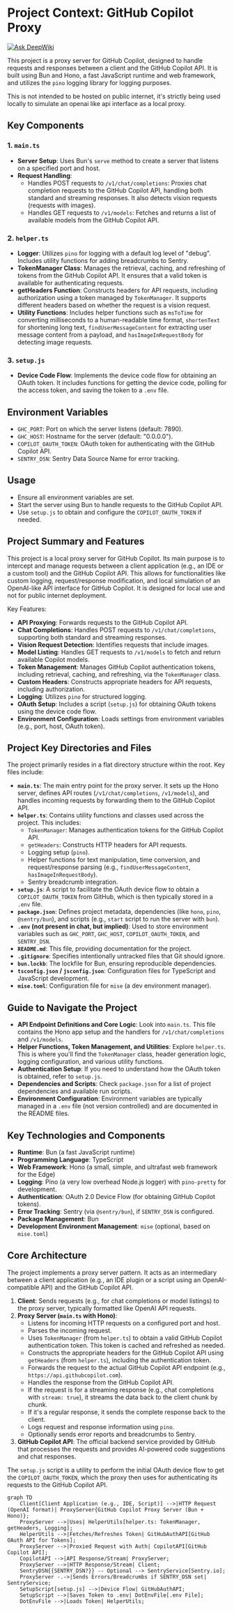 # Project Context: GitHub Copilot Proxy

[![Ask DeepWiki](https://deepwiki.com/badge.svg)](https://deepwiki.com/dcai/github-copilot-proxy)

This project is a proxy server for GitHub Copilot, designed to handle requests and responses between a client and the GitHub Copilot API. It is built using Bun and Hono, a fast JavaScript runtime and web framework, and utilizes the `pino` logging library for logging purposes.

This is not intended to be hosted on public internet, it's strictly being used locally to simulate an openai like api interface as a local proxy.

## Key Components

### 1. `main.ts`

- **Server Setup**: Uses Bun's `serve` method to create a server that listens on a specified port and host.
- **Request Handling**:
  - Handles POST requests to `/v1/chat/completions`: Proxies chat completion requests to the GitHub Copilot API, handling both standard and streaming responses. It also detects vision requests (requests with images).
  - Handles GET requests to `/v1/models`: Fetches and returns a list of available models from the GitHub Copilot API.

### 2. `helper.ts`

- **Logger**: Utilizes `pino` for logging with a default log level of "debug". Includes utility functions for adding breadcrumbs to Sentry.
- **TokenManager Class**: Manages the retrieval, caching, and refreshing of tokens from the GitHub Copilot API. It ensures that a valid token is available for authenticating requests.
- **getHeaders Function**: Constructs headers for API requests, including authorization using a token managed by `TokenManager`. It supports different headers based on whether the request is a vision request.
- **Utility Functions**: Includes helper functions such as `msToTime` for converting milliseconds to a human-readable time format, `shortenText` for shortening long text, `findUserMessageContent` for extracting user message content from a payload, and `hasImageInRequestBody` for detecting image requests.

### 3. `setup.js`

- **Device Code Flow**: Implements the device code flow for obtaining an OAuth token. It includes functions for getting the device code, polling for the access token, and saving the token to a `.env` file.

## Environment Variables

- `GHC_PORT`: Port on which the server listens (default: 7890).
- `GHC_HOST`: Hostname for the server (default: "0.0.0.0").
- `COPILOT_OAUTH_TOKEN`: OAuth token for authenticating with the GitHub Copilot API.
- `SENTRY_DSN`: Sentry Data Source Name for error tracking.

## Usage

- Ensure all environment variables are set.
- Start the server using Bun to handle requests to the GitHub Copilot API.
- Use `setup.js` to obtain and configure the `COPILOT_OAUTH_TOKEN` if needed.

## Project Summary and Features

This project is a local proxy server for GitHub Copilot. Its main purpose is to intercept and manage requests between a client application (e.g., an IDE or a custom tool) and the GitHub Copilot API. This allows for functionalities like custom logging, request/response modification, and local simulation of an OpenAI-like API interface for GitHub Copilot. It is designed for local use and not for public internet deployment.

Key Features:

- **API Proxying**: Forwards requests to the GitHub Copilot API.
- **Chat Completions**: Handles POST requests to `/v1/chat/completions`, supporting both standard and streaming responses.
- **Vision Request Detection**: Identifies requests that include images.
- **Model Listing**: Handles GET requests to `/v1/models` to fetch and return available Copilot models.
- **Token Management**: Manages GitHub Copilot authentication tokens, including retrieval, caching, and refreshing, via the `TokenManager` class.
- **Custom Headers**: Constructs appropriate headers for API requests, including authorization.
- **Logging**: Utilizes `pino` for structured logging.
- **OAuth Setup**: Includes a script (`setup.js`) for obtaining OAuth tokens using the device code flow.
- **Environment Configuration**: Loads settings from environment variables (e.g., port, host, OAuth token).

## Project Key Directories and Files

The project primarily resides in a flat directory structure within the root. Key files include:

- **`main.ts`**: The main entry point for the proxy server. It sets up the Hono server, defines API routes (`/v1/chat/completions`, `/v1/models`), and handles incoming requests by forwarding them to the GitHub Copilot API.
- **`helper.ts`**: Contains utility functions and classes used across the project. This includes:
  - `TokenManager`: Manages authentication tokens for the GitHub Copilot API.
  - `getHeaders`: Constructs HTTP headers for API requests.
  - Logging setup (`pino`).
  - Helper functions for text manipulation, time conversion, and request/response parsing (e.g., `findUserMessageContent`, `hasImageInRequestBody`).
  - Sentry breadcrumb integration.
- **`setup.js`**: A script to facilitate the OAuth device flow to obtain a `COPILOT_OAUTH_TOKEN` from GitHub, which is then typically stored in a `.env` file.
- **`package.json`**: Defines project metadata, dependencies (like `hono`, `pino`, `@sentry/bun`), and scripts (e.g., `start` script to run the server with `bun`).
- **`.env` (not present in chat, but implied)**: Used to store environment variables such as `GHC_PORT`, `GHC_HOST`, `COPILOT_OAUTH_TOKEN`, and `SENTRY_DSN`.
- **`README.md`**: This file, providing documentation for the project.
- **`.gitignore`**: Specifies intentionally untracked files that Git should ignore.
- **`bun.lockb`**: The lockfile for Bun, ensuring reproducible dependencies.
- **`tsconfig.json` / `jsconfig.json`**: Configuration files for TypeScript and JavaScript development.
- **`mise.toml`**: Configuration file for `mise` (a dev environment manager).

## Guide to Navigate the Project

- **API Endpoint Definitions and Core Logic**: Look into `main.ts`. This file contains the Hono app setup and the handlers for `/v1/chat/completions` and `/v1/models`.
- **Helper Functions, Token Management, and Utilities**: Explore `helper.ts`. This is where you'll find the `TokenManager` class, header generation logic, logging configuration, and various utility functions.
- **Authentication Setup**: If you need to understand how the OAuth token is obtained, refer to `setup.js`.
- **Dependencies and Scripts**: Check `package.json` for a list of project dependencies and available run scripts.
- **Environment Configuration**: Environment variables are typically managed in a `.env` file (not version controlled) and are documented in the README files.

## Key Technologies and Components

- **Runtime**: Bun (a fast JavaScript runtime)
- **Programming Language**: TypeScript
- **Web Framework**: Hono (a small, simple, and ultrafast web framework for the Edge)
- **Logging**: Pino (a very low overhead Node.js logger) with `pino-pretty` for development.
- **Authentication**: OAuth 2.0 Device Flow (for obtaining GitHub Copilot tokens).
- **Error Tracking**: Sentry (via `@sentry/bun`), if `SENTRY_DSN` is configured.
- **Package Management**: Bun
- **Development Environment Management**: `mise` (optional, based on `mise.toml`)

## Core Architecture

The project implements a proxy server pattern. It acts as an intermediary between a client application (e.g., an IDE plugin or a script using an OpenAI-compatible API) and the GitHub Copilot API.

1.  **Client**: Sends requests (e.g., for chat completions or model listings) to the proxy server, typically formatted like OpenAI API requests.
2.  **Proxy Server (`main.ts` with Hono)**:
    - Listens for incoming HTTP requests on a configured port and host.
    - Parses the incoming request.
    - Uses `TokenManager` (from `helper.ts`) to obtain a valid GitHub Copilot authentication token. This token is cached and refreshed as needed.
    - Constructs the appropriate headers for the GitHub Copilot API using `getHeaders` (from `helper.ts`), including the authentication token.
    - Forwards the request to the actual GitHub Copilot API endpoint (e.g., `https://api.githubcopilot.com`).
    - Handles the response from the GitHub Copilot API.
    - If the request is for a streaming response (e.g., chat completions with `stream: true`), it streams the data back to the client chunk by chunk.
    - If it's a regular response, it sends the complete response back to the client.
    - Logs request and response information using `pino`.
    - Optionally sends error reports and breadcrumbs to Sentry.
3.  **GitHub Copilot API**: The official backend service provided by GitHub that processes the requests and provides AI-powered code suggestions and chat responses.

The `setup.js` script is a utility to perform the initial OAuth device flow to get the `COPILOT_OAUTH_TOKEN`, which the proxy then uses for authenticating its requests to the GitHub Copilot API.

```mermaid
graph TD
    Client[Client Application (e.g., IDE, Script)] -->|HTTP Request (OpenAI format)| ProxyServer{GitHub Copilot Proxy Server (Bun + Hono)};
    ProxyServer -->|Uses| HelperUtils[helper.ts: TokenManager, getHeaders, Logging];
    HelperUtils -->|Fetches/Refreshes Token| GitHubAuthAPI[GitHub OAuth API for Tokens];
    ProxyServer -->|Proxied Request with Auth| CopilotAPI[GitHub Copilot API];
    CopilotAPI -->|API Response/Stream| ProxyServer;
    ProxyServer -->|HTTP Response/Stream| Client;
    SentryDSN{{SENTRY_DSN?}} -- Optional --> SentryService[Sentry.io];
    ProxyServer -.->|Sends Errors/Breadcrumbs if SENTRY_DSN set| SentryService;
    SetupScript[setup.js] -->|Device Flow| GitHubAuthAPI;
    SetupScript -->|Saves Token to .env| DotEnvFile[.env File];
    DotEnvFile -->|Loads Token| HelperUtils;
```
